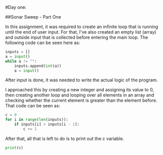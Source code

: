 #Day one:

##Sonar Sweep - Part One


In this assignment, it was required to create an infinite loop that is running until the end of user input.
For that, I've also created an empty list (array) and outside input that is collected before entering the main loop.
The following code can be seen here as:
```python
inputs = []
a = input()
while a != "":
    inputs.append(int(a))
    a = input()
```
After input is done, it was needed to write the actual logic of the program. 

I approached this by creating a new integer and assigning its value to 0, then creating another loop and looping over all elements in an array and checking whether the current
element is greater than the element before. That code can be seen as:
```python
c = 0
for i in range(len(inputs)):
    if inputs[i] > inputs[i - 1]:
        c += 1
```
After that, all that is left to do is to print out the c variable.
```python
print(c)
```
